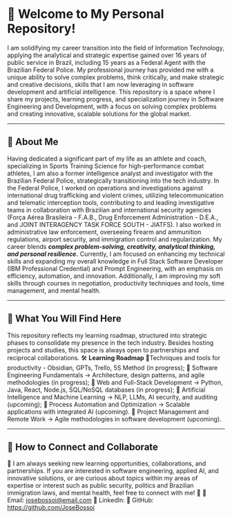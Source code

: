 # 👋 Welcome to My Personal Repository!
I am solidifying my career transition into the field of Information Technology, applying the analytical and strategic expertise gained over 16 years of public service in Brazil, including 15 years as a Federal Agent with the Brazilian Federal Police. My professional journey has provided me with a unique ability to solve complex problems, think critically, and make strategic and creative decisions, skills that I am now leveraging in software development and artificial intelligence.
This repository is a space where I share my projects, learning progress, and specialization journey in Software Engineering and Development, with a focus on solving complex problems and creating innovative, scalable solutions for the global market.
________________________________________
## 📌 About Me
Having dedicated a significant part of my life as an athlete and coach, specializing in Sports Training Science for high-performance combat athletes, I am also a former intelligence analyst and investigator with the Brazilian Federal Police, strategically transitioning into the tech industry. In the Federal Police, I worked on operations and investigations against international drug trafficking and violent crimes, utilizing telecommunication and telematic interception tools, contributing to and leading investigative teams in collaboration with Brazilian and international security agencies (Força Aérea Brasileira - F.A.B., Drug Enforcement Administration - D.E.A., and JOINT INTERAGENCY TASK FORCE SOUTH - JIATFS). I also worked in administrative law enforcement, overseeing firearm and ammunition regulations, airport security, and immigration control and regularization. My career blends _**complex problem-solving, creativity, analytical thinking, and personal resilience.**_
Currently, I am focused on enhancing my technical skills and expanding my overall knowledge in Full Stack Software Developer (IBM Professional Credential) and Prompt Engineering, with an emphasis on efficiency, automation, and innovation. Additionally, I am improving my soft skills through courses in negotiation, productivity techniques and tools, time management, and mental health.

________________________________________
## 📌 What You Will Find Here
This repository reflects my learning roadmap, structured into strategic phases to consolidate my presence in the tech industry. Besides hosting projects and studies, this space is always open to partnerships and reciprocal collaborations.
🛠️ **Learning Roadmap**
🔹Techniques and tools for productivity - Obsidian, GPTs, Trello, 5S Method (in progress);
🔹 Software Engineering Fundamentals → Architecture, design patterns, and agile methodologies (in progress);
🔹 Web and Full-Stack Development → Python, Java, React, Node.js, SQL/NoSQL databases (in progress);
🔹 Artificial Intelligence and Machine Learning → NLP, LLMs, AI security, and auditing (upcoming);
🔹 Process Automation and Optimization → Scalable applications with integrated AI  (upcoming).
🔹 Project Management and Remote Work → Agile methodologies in software development  (upcoming).

________________________________________
## 📌 How to Connect and Collaborate
📌 I am always seeking new learning opportunities, collaborations, and partnerships.
If you are interested in software engineering, applied AI, and innovative solutions, or are curious about topics within my areas of expertise or interest such as public security, politics and Brazilian immigration laws, and mental health, feel free to connect with me! 🤝
📧 Email: [josebossoi@email.com](url)
🔗 LinkedIn:
🔗 GitHub: https://github.com/JoseBossoi
